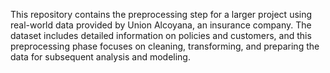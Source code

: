 This repository contains the preprocessing step for a larger project using real-world data provided by Union Alcoyana, an insurance company. The dataset includes detailed information on policies and customers, and this preprocessing phase focuses on cleaning, transforming, and preparing the data for subsequent analysis and modeling.
